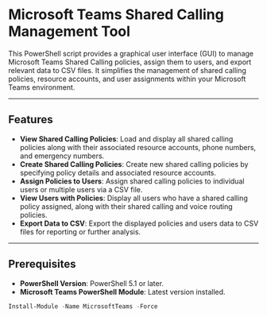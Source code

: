 # Microsoft Teams Shared Calling Management Tool

This PowerShell script provides a graphical user interface (GUI) to manage Microsoft Teams Shared Calling policies, assign them to users, and export relevant data to CSV files. It simplifies the management of shared calling policies, resource accounts, and user assignments within your Microsoft Teams environment.

---

## Features
- **View Shared Calling Policies**: Load and display all shared calling policies along with their associated resource accounts, phone numbers, and emergency numbers.
- **Create Shared Calling Policies**: Create new shared calling policies by specifying policy details and associated resource accounts.
- **Assign Policies to Users**: Assign shared calling policies to individual users or multiple users via a CSV file.
- **View Users with Policies**: Display all users who have a shared calling policy assigned, along with their shared calling and voice routing policies.
- **Export Data to CSV**: Export the displayed policies and users data to CSV files for reporting or further analysis.

---

## Prerequisites
- **PowerShell Version**: PowerShell 5.1 or later.
- **Microsoft Teams PowerShell Module**: Latest version installed.

```powershell
Install-Module -Name MicrosoftTeams -Force

